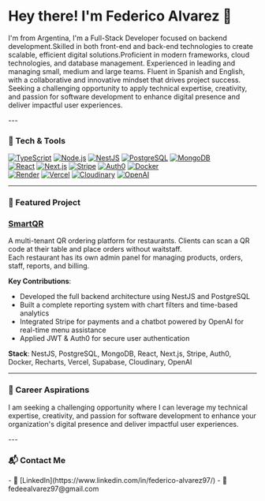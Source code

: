<H1> Hey there! I'm Federico Alvarez 👋</H1>

<p>I'm from Argentina, I'm a Full-Stack Developer focused on backend development.Skilled in both front-end and back-end technologies to create scalable, efficient digital solutions.Proficient in modern frameworks, cloud technologies, and database management. Experienced in leading and managing small, medium and large teams. Fluent in Spanish and English, with a collaborative and innovative mindset that drives project success. Seeking a challenging opportunity to apply technical expertise, creativity, and passion for software development to enhance digital presence and deliver impactful user experiences.</p>
---

<h3>🧰 Tech & Tools</h3>

[![TypeScript](https://img.shields.io/badge/-TypeScript-3178C6?style=for-the-badge&logo=typescript&logoColor=white)](https://www.typescriptlang.org/) [![Node.js](https://img.shields.io/badge/-Node.js-339933?style=for-the-badge&logo=node.js&logoColor=white)](https://nodejs.org/) [![NestJS](https://img.shields.io/badge/-NestJS-E0234E?style=for-the-badge&logo=nestjs&logoColor=white)](https://nestjs.com/) [![PostgreSQL](https://img.shields.io/badge/-PostgreSQL-316192?style=for-the-badge&logo=postgresql&logoColor=white)](https://www.postgresql.org/) [![MongoDB](https://img.shields.io/badge/-MongoDB-47A248?style=for-the-badge&logo=mongodb&logoColor=white)](https://www.mongodb.com/)  
[![React](https://img.shields.io/badge/-React-20232A?style=for-the-badge&logo=react&logoColor=61DAFB)](https://reactjs.org/) [![Next.js](https://img.shields.io/badge/-Next.js-000000?style=for-the-badge&logo=next.js&logoColor=white)](https://nextjs.org/) [![Stripe](https://img.shields.io/badge/-Stripe-008CDD?style=for-the-badge&logo=stripe&logoColor=white)](https://stripe.com/) [![Auth0](https://img.shields.io/badge/-Auth0-EB5424?style=for-the-badge&logo=auth0&logoColor=white)](https://auth0.com/) [![Docker](https://img.shields.io/badge/-Docker-2496ED?style=for-the-badge&logo=docker&logoColor=white)](https://www.docker.com/)  
[![Render](https://img.shields.io/badge/-Render-46E3B7?style=for-the-badge&logo=render&logoColor=white)](https://render.com/) [![Vercel](https://img.shields.io/badge/-Vercel-000000?style=for-the-badge&logo=vercel&logoColor=white)](https://vercel.com/) [![Cloudinary](https://img.shields.io/badge/-Cloudinary-3448C5?style=for-the-badge&logo=cloudinary&logoColor=white)](https://cloudinary.com/) [![OpenAI](https://img.shields.io/badge/-OpenAI-412991?style=for-the-badge&logo=openai&logoColor=white)](https://openai.com/)  

---

<h3>📌 Featured Project</h3>

### [SmartQR](https://www.smart-qr.tech)

A multi-tenant QR ordering platform for restaurants. Clients can scan a QR code at their table and place orders without waitstaff.  
Each restaurant has its own admin panel for managing products, orders, staff, reports, and billing.

**Key Contributions**:
- Developed the full backend architecture using NestJS and PostgreSQL  
- Built a complete reporting system with chart filters and time-based analytics  
- Integrated Stripe for payments and a chatbot powered by OpenAI for real-time menu assistance  
- Applied JWT & Auth0 for secure user authentication

**Stack**: NestJS, PostgreSQL, MongoDB, React, Next.js, Stripe, Auth0, Docker, Recharts, Vercel, Supabase, Cloudinary, OpenAI

---

<h3>🚀 Career Aspirations</h3>

<p> I am seeking a challenging opportunity where I can leverage my technical expertise, creativity, and passion for software development to enhance your organization's digital presence and deliver impactful user experiences. </p>
---

<h3>📬 Contact Me </h3>
- 🔗 [LinkedIn](https://www.linkedin.com/in/federico-alvarez97/)  
- 💌 fedeealvarez97@gmail.com
